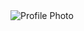 <link rel="stylesheet" href="styles.css">
<script src="script.js"></script>
<img src="C:\Users\ASUS\Desktop\New folder" alt="Profile Photo">
